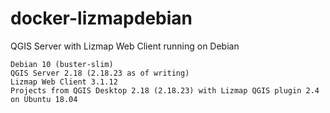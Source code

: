 # docker-lizmapdebian
QGIS Server with Lizmap Web Client running on Debian

    Debian 10 (buster-slim)
    QGIS Server 2.18 (2.18.23 as of writing)
    Lizmap Web Client 3.1.12
    Projects from QGIS Desktop 2.18 (2.18.23) with Lizmap QGIS plugin 2.4 on Ubuntu 18.04
